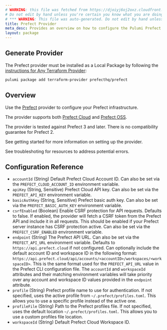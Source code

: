 ```yaml
---
# WARNING: this file was fetched from https://djoiyj6oj2oxz.cloudfront.net/docs/registry.opentofu.org/prefecthq/prefect/2.87.2/index.md
# Do not edit by hand unless you're certain you know what you are doing!
# *** WARNING: This file was auto-generated. Do not edit by hand unless you're certain you know what you are doing! ***
title: Prefect Provider
meta_desc: Provides an overview on how to configure the Pulumi Prefect provider.
layout: package
---
```


## Generate Provider

The Prefect provider must be installed as a Local Package by following the [instructions for Any Terraform Provider](https://www.pulumi.com/registry/packages/terraform-provider/):

```bash
pulumi package add terraform-provider prefecthq/prefect
```
## Overview

Use the [Prefect](https://prefect.io) provider to configure your Prefect infrastructure.

The provider supports both [Prefect Cloud](https://app.prefect.cloud) and
[Prefect OSS](https://github.com/prefecthq/prefect).

The provider is tested against Prefect 3 and later. There is no compatibility guarantee for Prefect 2.

See getting started for more information on setting up the provider.

See troubleshoting for resources to address potential errors.
## Configuration Reference

- `accountId` (String) Default Prefect Cloud Account ID. Can also be set via the `PREFECT_CLOUD_ACCOUNT_ID` environment variable.
- `apiKey` (String, Sensitive) Prefect Cloud API key. Can also be set via the `PREFECT_API_KEY` environment variable.
- `basicAuthKey` (String, Sensitive) Prefect basic auth key. Can also be set via the `PREFECT_BASIC_AUTH_KEY` environment variable.
- `csrfEnabled` (Boolean) Enable CSRF protection for API requests. Defaults to false. If enabled, the provider will fetch a CSRF token from the Prefect API and include it in all requests. This should be enabled if your Prefect server instance has CSRF protection active. Can also be set via the `PREFECT_CSRF_ENABLED` environment variable.
- `endpoint` (String) The Prefect API URL. Can also be set via the `PREFECT_API_URL` environment variable. Defaults to `https://api.prefect.cloud` if not configured. Can optionally include the default account ID and workspace ID in the following format: `https://api.prefect.cloud/api/accounts/<accountID>/workspaces/<workspaceID>`. This is the same format used for the `PREFECT_API_URL` value in the Prefect CLI configuration file. The `accountId` and `workspaceId` attributes and their matching environment variables will take priority over any account and workspace ID values provided in the `endpoint` attribute.
- `profile` (String) Prefect profile name to use for authentication. If not specified, uses the active profile from `~/.prefect/profiles.toml`. This allows you to use a specific profile instead of the active one.
- `profileFile` (String) Path to the Prefect profiles file. If not specified, uses the default location `~/.prefect/profiles.toml`. This allows you to use a custom profiles file location.
- `workspaceId` (String) Default Prefect Cloud Workspace ID.